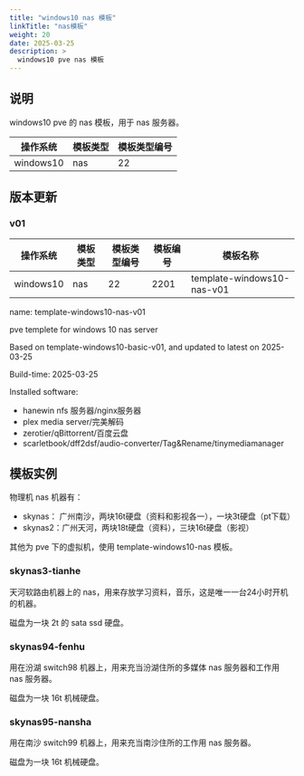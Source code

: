 ```yaml
---
title: "windows10 nas 模板"
linkTitle: "nas模板"
weight: 20
date: 2025-03-25
description: >
  windows10 pve nas 模板
---
```


## 说明

windows10 pve 的 nas 模板，用于 nas 服务器。

| 操作系统 | 模板类型 | 模板类型编号 |  
| -------- | -------- | -------- | 
| windows10 | nas | 22 | 

## 版本更新

### v01

| 操作系统 | 模板类型 | 模板类型编号 |  模板编号 | 模板名称 | 
| -------- | -------- | -------- | -------- | -------- | 
| windows10 | nas | 22 | 2201 | template-windows10-nas-v01 | 

name: template-windows10-nas-v01

pve templete for windows 10 nas server

Based on template-windows10-basic-v01, and updated to latest on 2025-03-25

Build-time: 2025-03-25

Installed software:

- hanewin nfs 服务器/nginx服务器
- plex media server/完美解码
- zerotier/qBittorrent/百度云盘 
- scarletbook/dff2dsf/audio-converter/Tag&Rename/tinymediamanager

## 模板实例

物理机 nas 机器有：

- skynas： 广州南沙，两块16t硬盘（资料和影视各一），一块3t硬盘（pt下载）
- skynas2：广州天河，两块18t硬盘（资料），三块16t硬盘（影视）

其他为 pve 下的虚拟机，使用 template-windows10-nas 模板。

### skynas3-tianhe

天河软路由机器上的 nas，用来存放学习资料，音乐，这是唯一一台24小时开机的机器。

磁盘为一块 2t 的 sata ssd 硬盘。

### skynas94-fenhu

用在汾湖 switch98 机器上，用来充当汾湖住所的多媒体 nas 服务器和工作用 nas 服务器。

磁盘为一块 16t 机械硬盘。

### skynas95-nansha

用在南沙 switch99 机器上，用来充当南沙住所的工作用 nas 服务器。

磁盘为一块 16t 机械硬盘。

